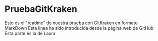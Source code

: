# PruebaGitKraken
Esto es el "readme" de nuestra prueba con GitKraken en formato MarkDown
Esta línea ha sido introducida desde la página web de GitHub
Esta parte es la de Laura
